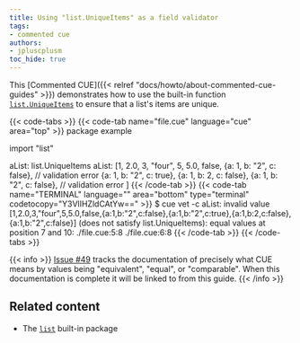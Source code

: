 ```yaml
---
title: Using "list.UniqueItems" as a field validator
tags:
- commented cue
authors:
- jpluscplusm
toc_hide: true
---
```


This [Commented CUE]({{< relref "docs/howto/about-commented-cue-guides" >}})
demonstrates how to use the built-in function
[`list.UniqueItems`](https://pkg.go.dev/cuelang.org/go/pkg/list#UniqueItems)
to ensure that a list's items are unique.

{{< code-tabs >}}
{{< code-tab name="file.cue" language="cue" area="top" >}}
package example

import "list"

aList: list.UniqueItems
aList: [1, 2.0, 3, "four", 5, 5.0, false,
	{a: 1, b: "2", c: false}, // validation error
	{a: 1, b: "2", c: true},
	{a: 1, b: 2, c: false},
	{a: 1, b: "2", c: false}, // validation error
]
{{< /code-tab >}}
{{< code-tab name="TERMINAL" language="" area="bottom" type="terminal" codetocopy="Y3VlIHZldCAtYw==" >}}
$ cue vet -c
aList: invalid value [1,2.0,3,"four",5,5.0,false,{a:1,b:"2",c:false},{a:1,b:"2",c:true},{a:1,b:2,c:false},{a:1,b:"2",c:false}] (does not satisfy list.UniqueItems): equal values at position 7 and 10:
    ./file.cue:5:8
    ./file.cue:6:8
{{< /code-tab >}}
{{< /code-tabs >}}

{{< info >}}
[Issue #49](https://github.com/cue-lang/docs-and-content/issues/49) tracks the
documentation of precisely what CUE means by values being "equivalent",
"equal", or "comparable". When this documentation is complete it will be linked
to from this guide.
{{< /info >}}

## Related content

- The [`list`](https://pkg.go.dev/cuelang.org/go/pkg/list) built-in package
